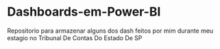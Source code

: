 # Dashboards-em-Power-BI
Repositorio para armazenar alguns dos dash feitos por mim durante meu estagio no Tribunal De Contas Do Estado De SP
